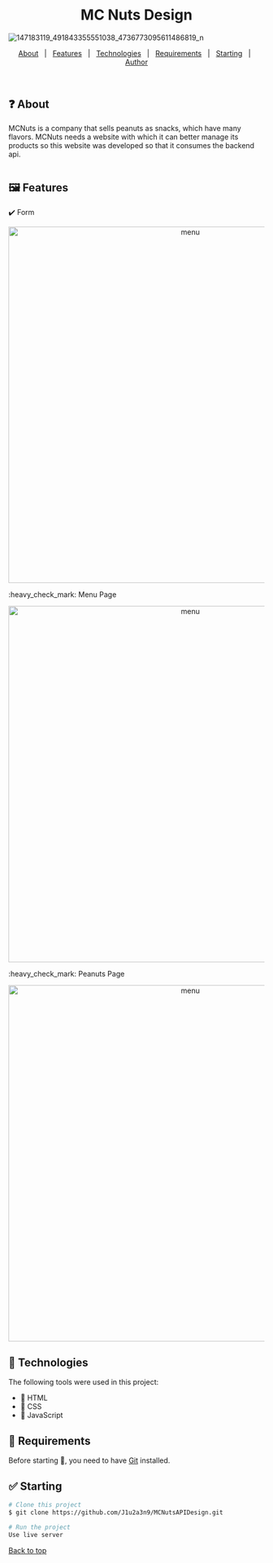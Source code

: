 <h1 align="center">MC Nuts Design </h1>



![147183119_491843355551038_4736773095611486819_n](https://user-images.githubusercontent.com/74753713/147305398-c567c46c-6f75-489b-8fd0-39c0b7f12df8.jpg)


<!-- Status -->

<!-- <h4 align="center"> 
	🚧  CSS Work 🚀 Under construction...  🚧
</h4> 

<hr> -->

<p align="center">
  <a href="#dart-about">About</a> &#xa0; | &#xa0; 
  <a href="#sparkles-features">Features</a> &#xa0; | &#xa0;
  <a href="#rocket-technologies">Technologies</a> &#xa0; | &#xa0;
  <a href="#white_check_mark-requirements">Requirements</a> &#xa0; | &#xa0;
  <a href="#checkered_flag-starting">Starting</a> &#xa0; | &#xa0;
  <a href="https://github.com/J1u2a3n9" target="_blank">Author</a>
</p>

<br>

## ❓ About ##

MCNuts is a company that sells peanuts as snacks, which have many flavors.
MCNuts needs a website with which it can better manage its products so this website was developed so that it consumes the backend api. 


<img source>


## 🖼 Features ##


:heavy_check_mark: Form
<p align="center">
  <img src="https://user-images.githubusercontent.com/74753713/147305200-c8c6bc09-558d-411d-b7de-51d9e3bcaf6b.png" width="700" title="menu">
</p>
:heavy_check_mark: Menu Page
<p align="center">
  <img src="https://user-images.githubusercontent.com/74753713/147305194-6ed4aeaa-ef5b-4b7d-9281-d7b21ecaeb2a.png" width="700" title="menu">
</p>
:heavy_check_mark: Peanuts Page
<p align="center">
  <img src="https://user-images.githubusercontent.com/74753713/147305197-40660a49-bbfd-499e-af1f-6857da0c76d7.png" width="700" title="menu">
</p>







## :rocket: Technologies ##

The following tools were used in this project:

* 📕 HTML
* 📘 CSS
* 📒 JavaScript

## 🧠 Requirements ##

Before starting :checkered_flag:, you need to have [Git](https://git-scm.com) installed.

## ✅ Starting ##

```bash
# Clone this project
$ git clone https://github.com/J1u2a3n9/MCNutsAPIDesign.git

# Run the project
Use live server
```



<a href="#top">Back to top</a>
